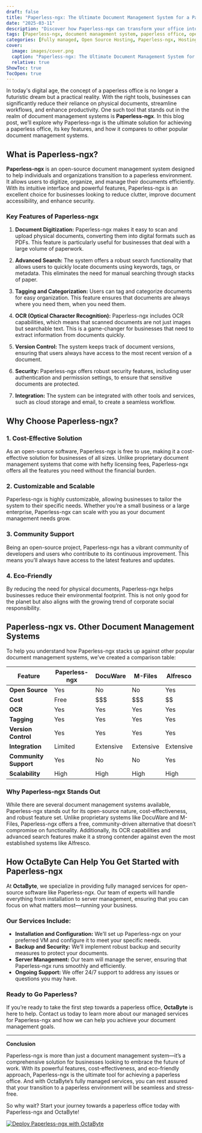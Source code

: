 ```yaml
---
draft: false
title: "Paperless-ngx: The Ultimate Document Management System for a Paperless Office"
date: "2025-03-11"
description: "Discover how Paperless-ngx can transform your office into a paperless environment. Learn about its features, benefits, and how it compares to other document management systems."
tags: [Paperless-ngx, document management system, paperless office, open source software, document organization, digital transformation, Paperless-ngx vs others, managed services, OctaByte]
categories: [Fully managed, Open Source Hosting, Paperless-ngx, Hosting and Infrastructure, Storage]
cover:
  image: images/cover.png
  caption: "Paperless-ngx: The Ultimate Document Management System for a Paperless Office"
  relative: true
ShowToc: true
TocOpen: true
---
```



In today's digital age, the concept of a paperless office is no longer a futuristic dream but a practical reality. With the right tools, businesses can significantly reduce their reliance on physical documents, streamline workflows, and enhance productivity. One such tool that stands out in the realm of document management systems is **Paperless-ngx**. In this blog post, we’ll explore why Paperless-ngx is the ultimate solution for achieving a paperless office, its key features, and how it compares to other popular document management systems.

## What is Paperless-ngx?

**Paperless-ngx** is an open-source document management system designed to help individuals and organizations transition to a paperless environment. It allows users to digitize, organize, and manage their documents efficiently. With its intuitive interface and powerful features, Paperless-ngx is an excellent choice for businesses looking to reduce clutter, improve document accessibility, and enhance security.

### Key Features of Paperless-ngx

1. **Document Digitization:** Paperless-ngx makes it easy to scan and upload physical documents, converting them into digital formats such as PDFs. This feature is particularly useful for businesses that deal with a large volume of paperwork.

2. **Advanced Search:** The system offers a robust search functionality that allows users to quickly locate documents using keywords, tags, or metadata. This eliminates the need for manual searching through stacks of paper.

3. **Tagging and Categorization:** Users can tag and categorize documents for easy organization. This feature ensures that documents are always where you need them, when you need them.

4. **OCR (Optical Character Recognition):** Paperless-ngx includes OCR capabilities, which means that scanned documents are not just images but searchable text. This is a game-changer for businesses that need to extract information from documents quickly.

5. **Version Control:** The system keeps track of document versions, ensuring that users always have access to the most recent version of a document.

6. **Security:** Paperless-ngx offers robust security features, including user authentication and permission settings, to ensure that sensitive documents are protected.

7. **Integration:** The system can be integrated with other tools and services, such as cloud storage and email, to create a seamless workflow.

## Why Choose Paperless-ngx?

### 1. **Cost-Effective Solution**
As an open-source software, Paperless-ngx is free to use, making it a cost-effective solution for businesses of all sizes. Unlike proprietary document management systems that come with hefty licensing fees, Paperless-ngx offers all the features you need without the financial burden.

### 2. **Customizable and Scalable**
Paperless-ngx is highly customizable, allowing businesses to tailor the system to their specific needs. Whether you’re a small business or a large enterprise, Paperless-ngx can scale with you as your document management needs grow.

### 3. **Community Support**
Being an open-source project, Paperless-ngx has a vibrant community of developers and users who contribute to its continuous improvement. This means you’ll always have access to the latest features and updates.

### 4. **Eco-Friendly**
By reducing the need for physical documents, Paperless-ngx helps businesses reduce their environmental footprint. This is not only good for the planet but also aligns with the growing trend of corporate social responsibility.

## Paperless-ngx vs. Other Document Management Systems

To help you understand how Paperless-ngx stacks up against other popular document management systems, we’ve created a comparison table:

| Feature                | Paperless-ngx | DocuWare | M-Files | Alfresco |
|------------------------|---------------|----------|---------|----------|
| **Open Source**        | Yes           | No       | No      | Yes      |
| **Cost**               | Free          | $$$      | $$$     | $$       |
| **OCR**                | Yes           | Yes      | Yes     | Yes      |
| **Tagging**            | Yes           | Yes      | Yes     | Yes      |
| **Version Control**    | Yes           | Yes      | Yes     | Yes      |
| **Integration**        | Limited       | Extensive| Extensive| Extensive|
| **Community Support**  | Yes           | No       | No      | Yes      |
| **Scalability**        | High          | High     | High    | High     |

### Why Paperless-ngx Stands Out

While there are several document management systems available, Paperless-ngx stands out for its open-source nature, cost-effectiveness, and robust feature set. Unlike proprietary systems like DocuWare and M-Files, Paperless-ngx offers a free, community-driven alternative that doesn’t compromise on functionality. Additionally, its OCR capabilities and advanced search features make it a strong contender against even the most established systems like Alfresco.

## How OctaByte Can Help You Get Started with Paperless-ngx

At **OctaByte**, we specialize in providing fully managed services for open-source software like Paperless-ngx. Our team of experts will handle everything from installation to server management, ensuring that you can focus on what matters most—running your business.

### Our Services Include:

- **Installation and Configuration:** We’ll set up Paperless-ngx on your preferred VM and configure it to meet your specific needs.
- **Backup and Security:** We’ll implement robust backup and security measures to protect your documents.
- **Server Management:** Our team will manage the server, ensuring that Paperless-ngx runs smoothly and efficiently.
- **Ongoing Support:** We offer 24/7 support to address any issues or questions you may have.

### Ready to Go Paperless?

If you’re ready to take the first step towards a paperless office, **OctaByte** is here to help. Contact us today to learn more about our managed services for Paperless-ngx and how we can help you achieve your document management goals.

---

**Conclusion**

Paperless-ngx is more than just a document management system—it’s a comprehensive solution for businesses looking to embrace the future of work. With its powerful features, cost-effectiveness, and eco-friendly approach, Paperless-ngx is the ultimate tool for achieving a paperless office. And with OctaByte’s fully managed services, you can rest assured that your transition to a paperless environment will be seamless and stress-free.

So why wait? Start your journey towards a paperless office today with Paperless-ngx and OctaByte!

[![Deploy Paperless-ngx with OctaByte](/images/deploy-on-octabyte.png)](https://octabyte.io/fully-managed-open-source-services/hosting-and-infrastructure/storage/paperless-ngx)